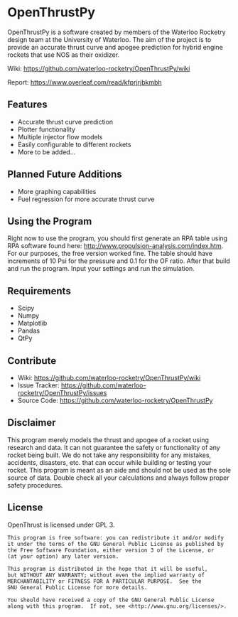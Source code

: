 OpenThrustPy
========

OpenThrustPy is a software created by members of the Waterloo Rocketry design team at the University of Waterloo. The aim of the project is to provide an accurate thrust curve and apogee prediction for hybrid engine rockets that use NOS as their oxidizer.

Wiki: https://github.com/waterloo-rocketry/OpenThrustPy/wiki

Report: https://www.overleaf.com/read/kfprjrjbkmbh

Features
--------

- Accurate thrust curve prediction
- Plotter functionality
- Multiple injector flow models
- Easily configurable to different rockets
- More to be added...

Planned Future Additions
------------------------
- More graphing capabilities
- Fuel regression for more accurate thrust curve

Using the Program
-----------------

Right now to use the program, you should first generate an RPA table using RPA software found here: http://www.propulsion-analysis.com/index.htm. For our purposes, the free version worked fine.
The table should have increments of 10 Psi for the pressure and 0.1 for the OF ratio.
After that build and run the program.
Input your settings and run the simulation.

Requirements
------------
- Scipy
- Numpy
- Matplotlib
- Pandas
- QtPy

Contribute
----------

- Wiki: https://github.com/waterloo-rocketry/OpenThrustPy/wiki
- Issue Tracker: https://github.com/waterloo-rocketry/OpenThrustPy/issues
- Source Code: https://github.com/waterloo-rocketry/OpenThrustPy

Disclaimer
----------
This program merely models the thrust and apogee of a rocket using research and data. It can not guarantee the safety or functionality of any rocket being built. We do not take any responsibility for any mistakes, accidents, disasters, etc. that can occur while building or testing your rocket. This program is meant as an aide and should not be used as the sole source of data. Double check all your calculations and always follow proper safety procedures. 

License
-------
OpenThrust is licensed under GPL 3. 

    This program is free software: you can redistribute it and/or modify
    it under the terms of the GNU General Public License as published by
    the Free Software Foundation, either version 3 of the License, or
    (at your option) any later version.

    This program is distributed in the hope that it will be useful,
    but WITHOUT ANY WARRANTY; without even the implied warranty of
    MERCHANTABILITY or FITNESS FOR A PARTICULAR PURPOSE.  See the
    GNU General Public License for more details.

    You should have received a copy of the GNU General Public License
    along with this program.  If not, see <http://www.gnu.org/licenses/>.

